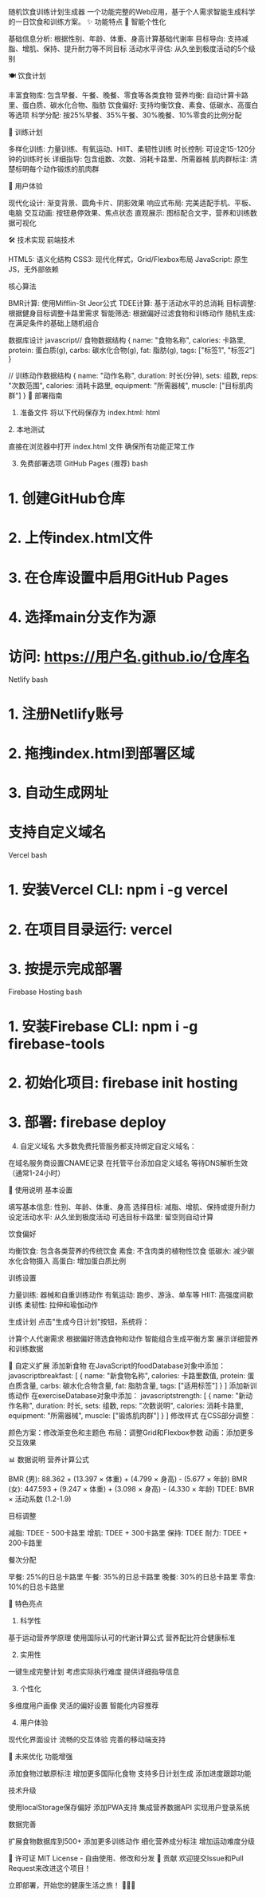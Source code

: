 随机饮食训练计划生成器
一个功能完整的Web应用，基于个人需求智能生成科学的一日饮食和训练方案。
✨ 功能特点
🎯 智能个性化

基础信息分析: 根据性别、年龄、体重、身高计算基础代谢率
目标导向: 支持减脂、增肌、保持、提升耐力等不同目标
活动水平评估: 从久坐到极度活动的5个级别

🍽️ 饮食计划

丰富食物库: 包含早餐、午餐、晚餐、零食等各类食物
营养均衡: 自动计算卡路里、蛋白质、碳水化合物、脂肪
饮食偏好: 支持均衡饮食、素食、低碳水、高蛋白等选项
科学分配: 按25%早餐、35%午餐、30%晚餐、10%零食的比例分配

💪 训练计划

多样化训练: 力量训练、有氧运动、HIIT、柔韧性训练
时长控制: 可设定15-120分钟的训练时长
详细指导: 包含组数、次数、消耗卡路里、所需器械
肌肉群标注: 清楚标明每个动作锻炼的肌肉群

🎨 用户体验

现代化设计: 渐变背景、圆角卡片、阴影效果
响应式布局: 完美适配手机、平板、电脑
交互动画: 按钮悬停效果、焦点状态
直观展示: 图标配合文字，营养和训练数据可视化

🛠️ 技术实现
前端技术

HTML5: 语义化结构
CSS3: 现代化样式，Grid/Flexbox布局
JavaScript: 原生JS，无外部依赖

核心算法

BMR计算: 使用Mifflin-St Jeor公式
TDEE计算: 基于活动水平的总消耗
目标调整: 根据健身目标调整卡路里需求
智能筛选: 根据偏好过滤食物和训练动作
随机生成: 在满足条件的基础上随机组合

数据库设计
javascript// 食物数据结构
{
  name: "食物名称",
  calories: 卡路里,
  protein: 蛋白质(g),
  carbs: 碳水化合物(g),
  fat: 脂肪(g),
  tags: ["标签1", "标签2"]
}

// 训练动作数据结构
{
  name: "动作名称",
  duration: 时长(分钟),
  sets: 组数,
  reps: "次数范围",
  calories: 消耗卡路里,
  equipment: "所需器械",
  muscle: ["目标肌肉群"]
}
🚀 部署指南
1. 准备文件
将以下代码保存为 index.html:
html<!DOCTYPE html>
<html lang="zh-CN">
<head>
    <meta charset="UTF-8">
    <meta name="viewport" content="width=device-width, initial-scale=1.0">
    <title>随机饮食训练计划生成器</title>
    <!-- 完整CSS和JavaScript代码在这里 -->
</head>
<body>
    <!-- 完整HTML结构在这里 -->
</body>
</html>
2. 本地测试

直接在浏览器中打开 index.html 文件
确保所有功能正常工作

3. 免费部署选项
GitHub Pages (推荐)
bash
# 1. 创建GitHub仓库
# 2. 上传index.html文件
# 3. 在仓库设置中启用GitHub Pages
# 4. 选择main分支作为源
# 访问: https://用户名.github.io/仓库名
Netlify
bash
# 1. 注册Netlify账号
# 2. 拖拽index.html到部署区域
# 3. 自动生成网址
# 支持自定义域名
Vercel
bash
# 1. 安装Vercel CLI: npm i -g vercel
# 2. 在项目目录运行: vercel
# 3. 按提示完成部署
Firebase Hosting
bash
# 1. 安装Firebase CLI: npm i -g firebase-tools
# 2. 初始化项目: firebase init hosting
# 3. 部署: firebase deploy
4. 自定义域名
大多数免费托管服务都支持绑定自定义域名：

在域名服务商设置CNAME记录
在托管平台添加自定义域名
等待DNS解析生效（通常1-24小时）

📱 使用说明
基本设置

填写基本信息: 性别、年龄、体重、身高
选择目标: 减脂、增肌、保持或提升耐力
设定活动水平: 从久坐到极度活动
可选目标卡路里: 留空则自动计算

饮食偏好

均衡饮食: 包含各类营养的传统饮食
素食: 不含肉类的植物性饮食
低碳水: 减少碳水化合物摄入
高蛋白: 增加蛋白质比例

训练设置

力量训练: 器械和自重训练动作
有氧运动: 跑步、游泳、单车等
HIIT: 高强度间歇训练
柔韧性: 拉伸和瑜伽动作

生成计划
点击"生成今日计划"按钮，系统将：

计算个人代谢需求
根据偏好筛选食物和动作
智能组合生成平衡方案
展示详细营养和训练数据

🔧 自定义扩展
添加新食物
在JavaScript的foodDatabase对象中添加：
javascriptbreakfast: [
  {
    name: "新食物名称",
    calories: 卡路里数值,
    protein: 蛋白质含量,
    carbs: 碳水化合物含量,
    fat: 脂肪含量,
    tags: ["适用标签"]
  }
]
添加新训练动作
在exerciseDatabase对象中添加：
javascriptstrength: [
  {
    name: "新动作名称",
    duration: 时长,
    sets: 组数,
    reps: "次数说明",
    calories: 消耗卡路里,
    equipment: "所需器械",
    muscle: ["锻炼肌肉群"]
  }
]
修改样式
在CSS部分调整：

颜色方案：修改渐变色和主题色
布局：调整Grid和Flexbox参数
动画：添加更多交互效果

📊 数据说明
营养计算公式

BMR (男): 88.362 + (13.397 × 体重) + (4.799 × 身高) - (5.677 × 年龄)
BMR (女): 447.593 + (9.247 × 体重) + (3.098 × 身高) - (4.330 × 年龄)
TDEE: BMR × 活动系数 (1.2-1.9)

目标调整

减脂: TDEE - 500卡路里
增肌: TDEE + 300卡路里
保持: TDEE
耐力: TDEE + 200卡路里

餐次分配

早餐: 25%的日总卡路里
午餐: 35%的日总卡路里
晚餐: 30%的日总卡路里
零食: 10%的日总卡路里

🎯 特色亮点
1. 科学性

基于运动营养学原理
使用国际认可的代谢计算公式
营养配比符合健康标准

2. 实用性

一键生成完整计划
考虑实际执行难度
提供详细指导信息

3. 个性化

多维度用户画像
灵活的偏好设置
智能化内容推荐

4. 用户体验

现代化界面设计
流畅的交互体验
完善的移动端支持

🔮 未来优化
功能增强

 添加食物过敏原标注
 增加更多国际化食物
 支持多日计划生成
 添加进度跟踪功能

技术升级

 使用localStorage保存偏好
 添加PWA支持
 集成营养数据API
 实现用户登录系统

数据完善

 扩展食物数据库到500+
 添加更多训练动作
 细化营养成分标注
 增加运动难度分级

📄 许可证
MIT License - 自由使用、修改和分发
🤝 贡献
欢迎提交Issue和Pull Request来改进这个项目！

立即部署，开始您的健康生活之旅！ 🏃‍♀️💪
